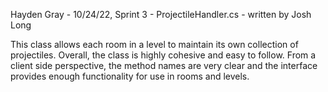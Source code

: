 Hayden Gray - 10/24/22, Sprint 3 - 
ProjectileHandler.cs - written by Josh Long 

This class allows each room in a level to maintain its own collection of projectiles. 
Overall, the class is highly cohesive and easy to follow. From a client side perspective, the method
names are very clear and the interface provides enough functionality for use in rooms and levels.


